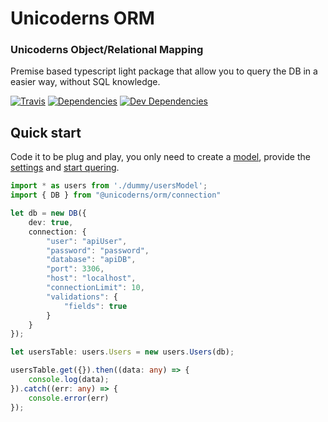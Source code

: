 # Unicoderns ORM
### Unicoderns Object/Relational Mapping

Premise based typescript light package that allow you to query the DB in a easier way, without SQL knowledge.

[![Travis](https://travis-ci.org/unicoderns/ORM.svg?branch=master)](https://travis-ci.org/unicoderns/ORM)
[![Dependencies](https://david-dm.org/unicoderns/ORM.svg)](https://david-dm.org/unicoderns/ORM/)
[![Dev Dependencies](https://david-dm.org/unicoderns/ORM/dev-status.svg)](https://david-dm.org/unicoderns/ORM/)

## Quick start

Code it to be plug and play, you only need to create a [model](04-models.md), provide the [settings](02-settings.md) and [start quering](03-functions.md).

```typescript
import * as users from './dummy/usersModel';
import { DB } from "@unicoderns/orm/connection"

let db = new DB({
    dev: true,
    connection: {
        "user": "apiUser",
        "password": "password",
        "database": "apiDB",
        "port": 3306,
        "host": "localhost",
        "connectionLimit": 10,
        "validations": {
            "fields": true
        }
    }
});

let usersTable: users.Users = new users.Users(db);

usersTable.get({}).then((data: any) => {
    console.log(data);
}).catch((err: any) => {
    console.error(err)
});
```
